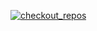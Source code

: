 [![checkout_repos](https://github.com/alimyes/chek/actions/workflows/checkout_repos.yml/badge.svg)](https://github.com/alimyes/chek/actions/workflows/checkout_repos.yml)
